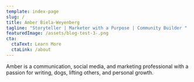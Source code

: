 ```yaml
---
template: index-page
slug: /
title: Amber Biela-Weyenberg
tagline: "Storyteller | Marketer with a Purpose | Community Builder "
featuredImage: /assets/blog-test-3-.png
cta:
  ctaText: Learn More
  ctaLink: /about
---
```

Amber is a communication, social media, and marketing professional with a passion for writing, dogs, lifting others, and personal growth.